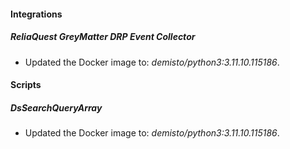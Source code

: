 
#### Integrations

##### ReliaQuest GreyMatter DRP Event Collector

- Updated the Docker image to: *demisto/python3:3.11.10.115186*.

#### Scripts

##### DsSearchQueryArray

- Updated the Docker image to: *demisto/python3:3.11.10.115186*.
